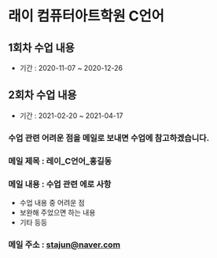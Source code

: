 # 래이 컴퓨터아트학원 C언어

## 1회차 수업 내용

- 기간 : 2020-11-07 ~ 2020-12-26

## 2회차 수업 내용

- 기간 : 2021-02-20 ~ 2021-04-17

### 수업 관련 어려운 점을 메일로 보내면 수업에 참고하겠습니다.
### 메일 제목 : 레이_C언어_홍길동
### 메일 내용 : 수업 관련 에로 사항
- 수업 내용 중 어려운 점
- 보완해 주었으면 하는 내용
- 기타 등등
### 메일 주소 : stajun@naver.com
